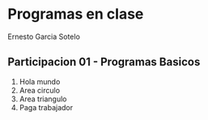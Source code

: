 # Programas en clase

Ernesto Garcia Sotelo

## Participacion 01 - Programas Basicos
1. Hola mundo
2. Area circulo
3. Area triangulo
4. Paga trabajador